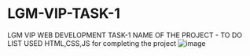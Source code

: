 # LGM-VIP-TASK-1
LGM VIP WEB DEVELOPMENT TASK-1
NAME OF THE PROJECT - TO DO LIST
USED HTML,CSS,JS for completing the project
![image](https://github.com/Boopathi1045/LGMVIPtask_1/assets/90925566/280e6bac-9641-4057-b8b4-7a4daadbad19)


